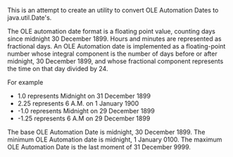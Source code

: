 This is an attempt to create an utility to convert OLE Automation Dates to java.util.Date's.


The OLE automation date format is a floating point value, 
counting days since midnight 30 December 1899. 
Hours and minutes are represented as fractional days.
An OLE Automation date is implemented as a floating-point number 
whose integral component is the number of days before or 
after midnight, 30 December 1899, and whose fractional component 
represents the time on that day divided by 24. 

For example
 
* 1.0 represents Midnight on 31 December 1899
* 2.25 represents 6 A.M. on 1 January 1900 
* -1.0 represents Midnight on 29 December 1899 
* -1.25 represents 6 A.M on 29 December 1899

The base OLE Automation Date is midnight, 30 December 1899. The 
minimum OLE Automation date is midnight, 1 January 0100. The maximum 
OLE Automation Date is the last moment of 31 December 9999.
